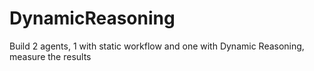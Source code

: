 # DynamicReasoning
Build 2 agents, 1 with static workflow and one with Dynamic Reasoning, measure the results
